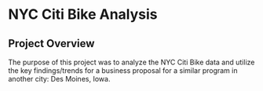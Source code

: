 # NYC Citi Bike Analysis

## Project Overview
The purpose of this project was to analyze the NYC Citi Bike data and utilize the key findings/trends for a business proposal for a similar program in another city: Des Moines, Iowa.
